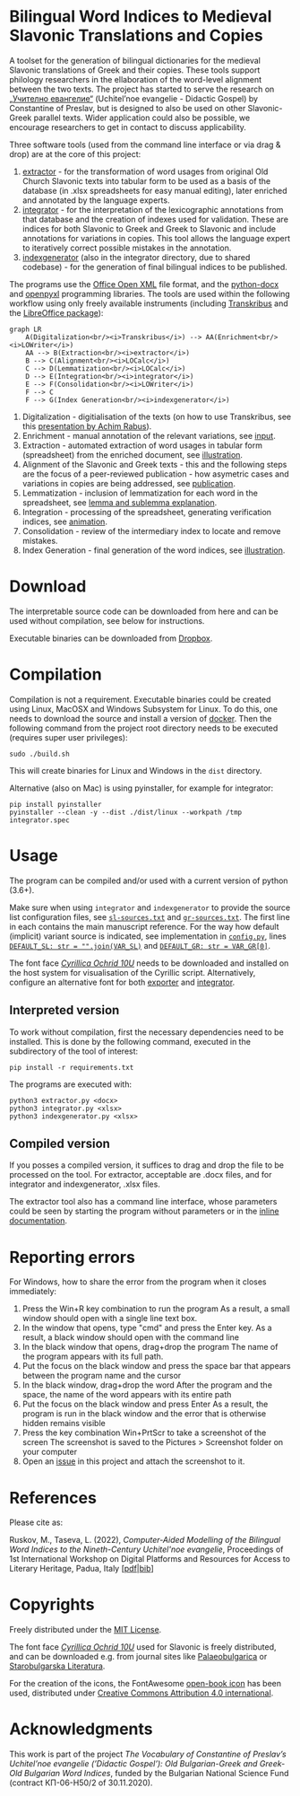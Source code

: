 # Bilingual Word Indices to Medieval Slavonic Translations and Copies
A toolset for the generation of bilingual dictionaries for the medieval Slavonic translations of Greek and their copies. These tools support philology researchers in the ellaboration of the word-level alignment between the two texts. The project has started to serve the research on <a href="https://uchitelnoevangelie.eu/?lang=en">„Учително евангелие“</a> (Uchitel’noe evangelie - Didactic Gospel) by Constantine of Preslav, but is designed to also be used on other Slavonic-Greek parallel texts. Wider application could also be possible, we encourage researchers to get in contact to discuss applicability.

Three software tools (used from the command line interface or via drag & drop) are at the core of this project:
1. [extractor](extractor/) - for the transformation of word usages from original Old Church Slavonic texts into tabular form to be used as a basis of the database (in .xlsx spreadsheets for easy manual editing), later enriched and annotated by the language experts.
2. [integrator](integrator/) - for the interpretation of the lexicographic annotations from that database and the creation of indexes used for validation. These are indices for both Slavonic to Greek and Greek to Slavonic and include annotations for variations in copies. This tool allows the language expert to iteratively correct possible mistakes in the annotation.
3. [indexgenerator](integrator/) (also in the integrator directory, due to shared codebase) - for the generation of final bilingual indices to be published.

The programs use the <a href="https://en.wikipedia.org/wiki/Office_Open_XML">Office Open XML</a> file format, and the <a href="https://github.com/python-openxml/python-docx">python-docx</a> and <a href="https://pypi.org/project/openpyxl">openpyxl</a> programming libraries.
The tools are used within the following workflow using only freely available instruments (including <a href= "https://transkribus.eu/">Transkribus</a> and the <a href="https://www.libreoffice.org/">LibreOffice package</a>):

```mermaid
graph LR
    A(Digitalization<br/><i>Transkribus</i>) --> AA(Enrichment<br/><i>LOWriter</i>) 
    AA --> B(Extraction<br/><i>extractor</i>)
    B --> C(Alignment<br/><i>LOCalc</i>)
    C --> D(Lemmatization<br/><i>LOCalc</i>)
    D --> E(Integration<br/><i>integrator</i>)
    E --> F(Consolidation<br/><i>LOWriter</i>)
    F --> C
    F --> G(Index Generation<br/><i>indexgenerator</i>)
```

1. Digitalization - digitialisation of the texts (on how to use Transkribus, see this <a href="https://www.youtube.com/watch?v=X1NxWYWCe9g">presentation by Achim Rabus</a>).
2. Enrichment - manual annotation of the relevant variations, see [input](extractor/).
2. Extraction - automated extraction of word usages in tabular form (spreadsheet) from the enriched document, see [illustration](extractor/).
3. Alignment of the Slavonic and Greek texts - this and the following steps are the focus of a peer-reviewed publication - how asymetric cases and variations in copies are being addressed, see [publication](docs/ruskov-taseva-DIPRAL2022.pdf).
4. Lemmatization - inclusion of lemmatization for each word in the spreadsheet, see [lemma and sublemma explanation](integrator/).
5. Integration - processing of the spreadsheet, generating verification indices, see [animation](integrator/).
6. Consolidation - review of the intermediary index to locate and remove mistakes.
7. Index Generation - final generation of the word indices, see [illustration](integrator/).

# Download

The interpretable source code can be downloaded from here and can be used without compilation, see below for instructions.

Executable binaries can be downloaded from <a href="https://www.dropbox.com/scl/fo/i8e2nl7dbgbprul4fwhr3/h?dl=0&rlkey=gybrbjvxcedeml98g6flv076y">Dropbox</a>.

# Compilation

Compilation is not a requirement. Executable binaries could be created using Linux, MacOSX and Windows Subsystem for Linux. To do this, one needs to download the source and install a version of <a href="https://www.docker.com/">docker</a>. Then the following command from the project root directory needs to be executed (requires super user privileges):

    sudo ./build.sh

This will create binaries for Linux and Windows in the `dist` directory.

Alternative (also on Mac) is using pyinstaller, for example for integrator:

    pip install pyinstaller
    pyinstaller --clean -y --dist ./dist/linux --workpath /tmp integrator.spec

# Usage

The program can be compiled and/or used with a current version of python (3.6+).

Make sure when using `integrator` and `indexgenerator` to provide the source list configuration files, see [`sl-sources.txt`](https://github.com/mapto/UchitelnoEvangelie/blob/master/integrator/sl-sources.txt) and [`gr-sources.txt`](https://github.com/mapto/UchitelnoEvangelie/blob/master/integrator/gr-sources.txt). The first line in each contains the main manuscript reference. For the way how default (implicit) variant source is indicated, see implementation in [`config.py`](https://github.com/mapto/UchitelnoEvangelie/blob/master/integrator/config.py), lines [`DEFAULT_SL: str = "".join(VAR_SL)`](https://github.com/mapto/UchitelnoEvangelie/blob/master/integrator/config.py#L52) and [`DEFAULT_GR: str = VAR_GR[0]`](https://github.com/mapto/UchitelnoEvangelie/blob/master/integrator/config.py#L54).

The font face <a href="https://www.starobulglit.eu/OC10U.ttf">*Cyrillica Ochrid 10U*</a> needs to be downloaded and installed on the host system for visualisation of the Cyrillic script. Alternatively, configure an alternative font for both [exporter](extractor/exporter.py#L23) and [integrator](integrator/wordproc.py#L12).

## Interpreted version

To work without compilation, first the necessary dependencies need to be installed. This is done by the following command, executed in the subdirectory of the tool of interest:

    pip install -r requirements.txt

The programs are executed with:

    python3 extractor.py <docx>
    python3 integrator.py <xlsx>
    python3 indexgenerator.py <xlsx>

## Compiled version

If you posses a compiled version, it suffices to drag and drop the file to be processed on the tool. For extractor, acceptable are .docx files, and for integrator and indexgenerator, .xlsx files.

The extractor tool also has a command line interface, whose parameters could be seen by starting the program without parameters or in the <a href="https://github.com/mapto/UchitelnoEvangelie/blob/master/extractor.py">inline documentation</a>.

# Reporting errors

For Windows, how to share the error from the program when it closes immediately:

1. Press the Win+R key combination to run the program
As a result, a small window should open with a single line text box.
2. In the window that opens, type "cmd" and press the Enter key.
As a result, a black window should open with the command line
3. In the black window that opens, drag+drop the program
The name of the program appears with its full path.
4. Put the focus on the black window and press the space bar that appears between the program name and the cursor
5. In the black window, drag+drop the word
After the program and the space, the name of the word appears with its entire path
6. Put the focus on the black window and press Enter
As a result, the program is run in the black window and the error that is otherwise hidden remains visible
7. Press the key combination Win+PrtScr to take a screenshot of the screen
The screenshot is saved to the Pictures > Screenshot folder on your computer
8. Open an <a href="https://github.com/mapto/UchitelnoEvangelie/issues">issue</a> in this project and attach the screenshot to it.


# References

Please cite as:

Ruskov, M., Taseva, L. (2022), _Computer-Aided Modelling of the Bilingual Word Indices to the Nineth-Century Uchitel'noe evangelie_, Proceedings of 1st International Workshop on Digital Platforms and Resources for Access to Literary Heritage, Padua, Italy [[pdf](docs/ruskov-taseva-DIPRAL2022.pdf)|[bib](docs/ref.bib)]

# Copyrights

Freely distributed under the <a href="https://mit-license.org/">MIT License</a>.

The font face <a href="https://www.starobulglit.eu/OC10U.ttf">*Cyrillica Ochrid 10U*</a> used for Slavonic is freely distributed, and can be downloaded e.g. from journal sites like <a href="https://palaeobulgarica.eu/en/guidelines-authors">Palaeobulgarica</a> or <a href="http://www.starobulglit.eu/en/publication-guidelines/">Starobulgarska Literatura</a>.

For the creation of the icons, the FontAwesome <a href="https://fontawesome.com/icons/book-open?style=solid">open-book icon</a> has been used, distributed under <a href="https://creativecommons.org/licenses/by/4.0/">Creative Commons Attribution 4.0 international</a>.


# Acknowledgments

This work is part of the project _The Vocabulary of Constantine of Preslav’s Uchitel’noe
evangelie (’Didactic Gospel’): Old Bulgarian-Greek and Greek-Old Bulgarian Word Indices_, funded
by the Bulgarian National Science Fund (contract КП-06-Н50/2 of 30.11.2020).
